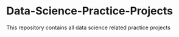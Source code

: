 # Data-Science-Practice-Projects
This repository contains all data science related practice projects
